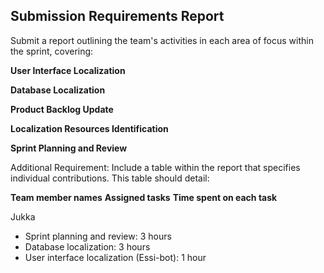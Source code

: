 ## Submission Requirements Report

Submit a report outlining the team's activities in each area of focus within the sprint, covering:

**User Interface Localization**

**Database Localization**

**Product Backlog Update**

**Localization Resources Identification**

**Sprint Planning and Review**

Additional Requirement:
Include a table within the report that specifies individual contributions. This table should detail:

**Team member names**
**Assigned tasks**
**Time spent on each task**

Jukka
- Sprint planning and review: 3 hours
- Database localization: 3 hours
- User interface localization (Essi-bot): 1 hour
